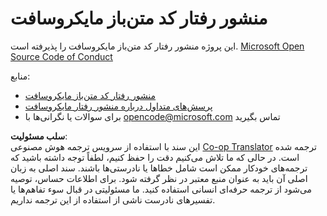 <!--
CO_OP_TRANSLATOR_METADATA:
{
  "original_hash": "c06b12caf3c901eb3156e3dd5b0aea56",
  "translation_date": "2025-08-24T20:49:43+00:00",
  "source_file": "CODE_OF_CONDUCT.md",
  "language_code": "fa"
}
-->
# منشور رفتار کد متن‌باز مایکروسافت

این پروژه منشور رفتار کد متن‌باز مایکروسافت را پذیرفته است. [Microsoft Open Source Code of Conduct](https://opensource.microsoft.com/codeofconduct/)

منابع:

- [منشور رفتار کد متن‌باز مایکروسافت](https://opensource.microsoft.com/codeofconduct/)
- [پرسش‌های متداول درباره منشور رفتار مایکروسافت](https://opensource.microsoft.com/codeofconduct/faq/)
- برای سوالات یا نگرانی‌ها با [opencode@microsoft.com](mailto:opencode@microsoft.com) تماس بگیرید

**سلب مسئولیت**:  
این سند با استفاده از سرویس ترجمه هوش مصنوعی [Co-op Translator](https://github.com/Azure/co-op-translator) ترجمه شده است. در حالی که ما تلاش می‌کنیم دقت را حفظ کنیم، لطفاً توجه داشته باشید که ترجمه‌های خودکار ممکن است شامل خطاها یا نادرستی‌ها باشند. سند اصلی به زبان اصلی آن باید به عنوان منبع معتبر در نظر گرفته شود. برای اطلاعات حساس، توصیه می‌شود از ترجمه حرفه‌ای انسانی استفاده کنید. ما مسئولیتی در قبال سوء تفاهم‌ها یا تفسیرهای نادرست ناشی از استفاده از این ترجمه نداریم.